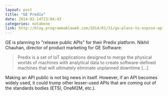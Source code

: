 ```yaml
---
layout: post
title: "GE Predix"
date: 2014-02-14T23:04:43
categories: notabene
link: http://blog.programmableweb.com/2014/01/31/ge-plans-to-expose-apis-for-the-industrial-internet/
---
```


GE is planning to "release public APIs" for their Predix platform. Nikhil Chauhan, director of product marketing for GE Software:

> Predix is a set of IoT applications designed to merge the physical worlds of machines with analytical data to create software-defined machines that will ultimately eliminate unplanned downtime [...]

Making an API public is not big news in itself. However, if an API becomes widely used, it could trump other lesser-used APIs that are coming out of the standards bodies (ETSI, OneM2M, etc.).

